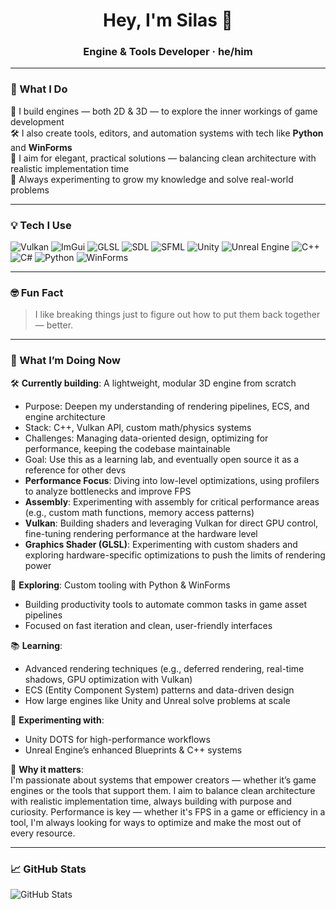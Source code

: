 <h1 align="center">Hey, I'm Silas 👋</h1>
<h3 align="center">Engine & Tools Developer · he/him</h3>

---

### 🧰 What I Do

🚀 I build engines — both 2D & 3D — to explore the inner workings of game development  
🛠️ I also create tools, editors, and automation systems with tech like **Python** and **WinForms**  
🎯 I aim for elegant, practical solutions — balancing clean architecture with realistic implementation time  
🧠 Always experimenting to grow my knowledge and solve real-world problems  

---

### 💡 Tech I Use

![Vulkan](https://img.shields.io/badge/Vulkan-FF5733?style=flat&logo=vulkan&logoColor=white)
![ImGui](https://img.shields.io/badge/ImGui-0099ff?style=flat&logo=imgui&logoColor=white)
![GLSL](https://img.shields.io/badge/GLSL-FFB400?style=flat&logo=opengl&logoColor=white)
![SDL](https://img.shields.io/badge/SDL-07405E?style=flat&logo=SDL&logoColor=white)
![SFML](https://img.shields.io/badge/SFML-8CC84B?style=flat&logo=sfml&logoColor=white)
![Unity](https://img.shields.io/badge/Unity-100000?style=flat&logo=unity&logoColor=white)
![Unreal Engine](https://img.shields.io/badge/Unreal%20Engine-313131?style=flat&logo=unrealengine&logoColor=white)
![C++](https://img.shields.io/badge/C++-00599C?style=flat&logo=c%2B%2B&logoColor=white)
![C#](https://img.shields.io/badge/C%23-239120?style=flat&logo=c-sharp&logoColor=white)
![Python](https://img.shields.io/badge/Python-3776AB?style=flat&logo=python&logoColor=white)
![WinForms](https://img.shields.io/badge/WinForms-0078D7?style=flat&logo=windows&logoColor=white)

---

### 🤓 Fun Fact

> I like breaking things just to figure out how to put them back together — better.

---

### 🧭 What I’m Doing Now

🛠️ **Currently building**: A lightweight, modular 3D engine from scratch  
- Purpose: Deepen my understanding of rendering pipelines, ECS, and engine architecture  
- Stack: C++, Vulkan API, custom math/physics systems  
- Challenges: Managing data-oriented design, optimizing for performance, keeping the codebase maintainable  
- Goal: Use this as a learning lab, and eventually open source it as a reference for other devs  
- **Performance Focus**: Diving into low-level optimizations, using profilers to analyze bottlenecks and improve FPS  
- **Assembly**: Experimenting with assembly for critical performance areas (e.g., custom math functions, memory access patterns)  
- **Vulkan**: Building shaders and leveraging Vulkan for direct GPU control, fine-tuning rendering performance at the hardware level  
- **Graphics Shader (GLSL)**: Experimenting with custom shaders and exploring hardware-specific optimizations to push the limits of rendering power

🧪 **Exploring**: Custom tooling with Python & WinForms  
- Building productivity tools to automate common tasks in game asset pipelines  
- Focused on fast iteration and clean, user-friendly interfaces

📚 **Learning**:  
- Advanced rendering techniques (e.g., deferred rendering, real-time shadows, GPU optimization with Vulkan)  
- ECS (Entity Component System) patterns and data-driven design  
- How large engines like Unity and Unreal solve problems at scale

🧩 **Experimenting with**:  
- Unity DOTS for high-performance workflows  
- Unreal Engine’s enhanced Blueprints & C++ systems  

🎯 **Why it matters**:  
I'm passionate about systems that empower creators — whether it’s game engines or the tools that support them. I aim to balance clean architecture with realistic implementation time, always building with purpose and curiosity. Performance is key — whether it's FPS in a game or efficiency in a tool, I'm always looking for ways to optimize and make the most out of every resource.

---

### 📈 GitHub Stats

![GitHub Stats](https://github-readme-stats.vercel.app/api?username=shafeli&show_icons=true&theme=tokyonight)


